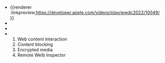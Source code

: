 - {{renderer :linkpreview,https://developer.apple.com/videos/play/wwdc2022/10049/}}
-
-
- 1. Web content interaction
  2. Content blocking
  3. Encrypted media
  4. Remote Welb Inspector